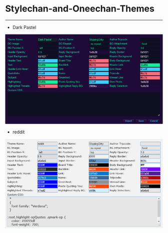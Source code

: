 # Stylechan-and-Oneechan-Themes

___

* Dark Pastel

![screenshot](https://raw.githubusercontent.com/SlippingGitty/Stylechan-and-Oneechan-Themes/main/screenshots/Screenshot%202021-01-02%20175725.png)

* reddit

![screenshot](https://raw.githubusercontent.com/SlippingGitty/Stylechan-and-Oneechan-Themes/main/screenshots/Screenshot%202021-01-02%20180050.png)
